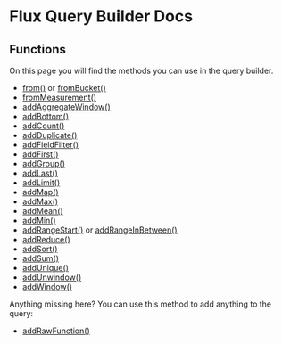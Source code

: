 # Flux Query Builder Docs

## Functions

On this page you will find the methods you can use in the query builder.

* [from()](functions/from.md)
or [fromBucket()](functions/fromBucket.md)
* [fromMeasurement()](functions/fromMeasurement.md)
* [addAggregateWindow()](functions/addAggregateWindow.md)
* [addBottom()](functions/addBottom.md)
* [addCount()](functions/addCount.md)
* [addDuplicate()](functions/addDuplicate.md)
* [addFieldFilter()](functions/addFieldFilter.md)
* [addFirst()](functions/addFirst.md)
* [addGroup()](functions/addGroup.md)
* [addLast()](functions/addLast.md)
* [addLimit()](functions/addLimit.md)
* [addMap()](functions/addMap.md)
* [addMax()](functions/addMax.md)
* [addMean()](functions/addMean.md)
* [addMin()](functions/addMin.md)
* [addRangeStart()](functions/addRangeStart.md)
or [addRangeInBetween()](functions/addRangeInBetween.md)
* [addReduce()](functions/addReduce.md)
* [addSort()](functions/addSort.md)
* [addSum()](functions/addSum.md)
* [addUnique()](functions/addUnique.md)
* [addUnwindow()](functions/addUnwindow.md)
* [addWindow()](functions/addWindow.md)

Anything missing here? You can use this method to add anything to the query:
* [addRawFunction()](functions/addRawFunction.md)